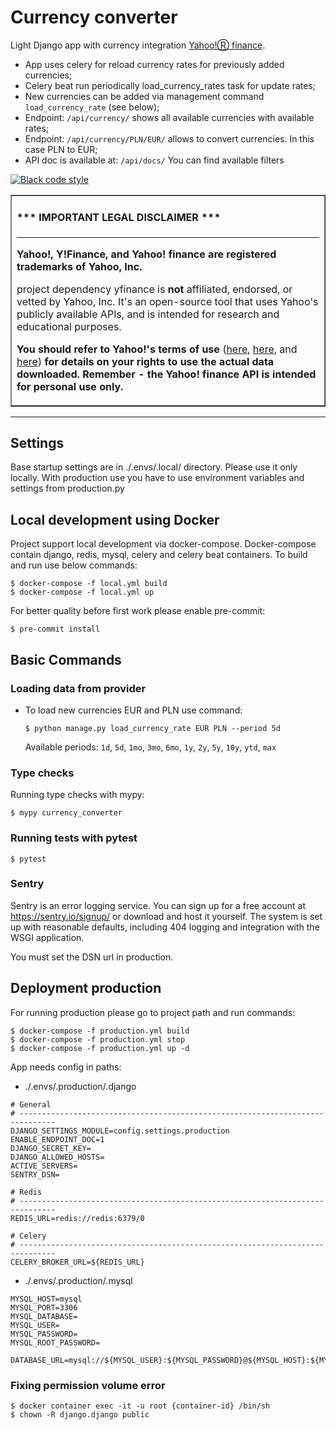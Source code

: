 # Currency converter

Light Django app with currency integration [Yahoo!Ⓡ finance](https://finance.yahoo.com).
- App uses celery for reload currency rates for previously added currencies;
- Celery beat run periodically load_currency_rates task for update rates;
- New currencies can be added via management command `load_currency_rate` (see below);
- Endpoint: `/api/currency/` shows all available currencies with available rates;
- Endpoint: `/api/currency/PLN/EUR/` allows to convert currencies. In this case PLN to EUR;
- API doc is available at: `/api/docs/` You can find available filters

[![Black code style](https://img.shields.io/badge/code%20style-black-000000.svg)](https://github.com/ambv/black)


<table border=1 cellpadding=10><tr><td>

#### \*\*\* IMPORTANT LEGAL DISCLAIMER \*\*\*

---

**Yahoo!, Y!Finance, and Yahoo! finance are registered trademarks of
Yahoo, Inc.**

project dependency yfinance is **not** affiliated, endorsed, or vetted by Yahoo, Inc. It's
an open-source tool that uses Yahoo's publicly available APIs, and is
intended for research and educational purposes.

**You should refer to Yahoo!'s terms of use**
([here](https://policies.yahoo.com/us/en/yahoo/terms/product-atos/apiforydn/index.htm),
[here](https://legal.yahoo.com/us/en/yahoo/terms/otos/index.html), and
[here](https://policies.yahoo.com/us/en/yahoo/terms/index.htm)) **for
details on your rights to use the actual data downloaded. Remember - the
Yahoo! finance API is intended for personal use only.**

</td></tr></table>

---


## Settings

Base startup settings are in ./.envs/.local/ directory. Please use it only locally.
With production use you have to use environment variables and settings from production.py


## Local development using Docker
Project support local development via docker-compose.
Docker-compose contain django, redis, mysql, celery and celery beat containers. To build and run use below commands:

    $ docker-compose -f local.yml build
    $ docker-compose -f local.yml up

For better quality before first work please enable pre-commit:

    $ pre-commit install

## Basic Commands

### Loading data from provider

-   To load new currencies EUR and PLN use command:

        $ python manage.py load_currency_rate EUR PLN --period 5d

    Available periods: `1d`, `5d`, `1mo`, `3mo`, `6mo`, `1y`, `2y`, `5y`, `10y`, `ytd`, `max`

### Type checks

Running type checks with mypy:

    $ mypy currency_converter

### Running tests with pytest

    $ pytest

### Sentry

Sentry is an error logging service. You can sign up for a free account at <https://sentry.io/signup/> or download and host it yourself.
The system is set up with reasonable defaults, including 404 logging and integration with the WSGI application.

You must set the DSN url in production.

## Deployment production
For running production please go to project path and run commands:

    $ docker-compose -f production.yml build
    $ docker-compose -f production.yml stop
    $ docker-compose -f production.yml up -d

App needs config in paths:
- ./.envs/.production/.django

```
# General
# ------------------------------------------------------------------------------
DJANGO_SETTINGS_MODULE=config.settings.production
ENABLE_ENDPOINT_DOC=1
DJANGO_SECRET_KEY=
DJANGO_ALLOWED_HOSTS=
ACTIVE_SERVERS=
SENTRY_DSN=

# Redis
# ------------------------------------------------------------------------------
REDIS_URL=redis://redis:6379/0

# Celery
# ------------------------------------------------------------------------------
CELERY_BROKER_URL=${REDIS_URL}
```

- ./.envs/.production/.mysql

```
MYSQL_HOST=mysql
MYSQL_PORT=3306
MYSQL_DATABASE=
MYSQL_USER=
MYSQL_PASSWORD=
MYSQL_ROOT_PASSWORD=

DATABASE_URL=mysql://${MYSQL_USER}:${MYSQL_PASSWORD}@${MYSQL_HOST}:${MYSQL_PORT}/${MYSQL_DATABASE}
```


### Fixing permission volume error

    $ docker container exec -it -u root {container-id} /bin/sh
    $ chown -R django.django public
